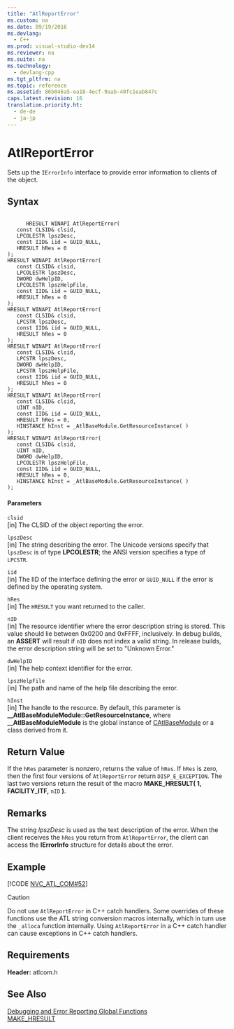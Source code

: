 ```yaml
---
title: "AtlReportError"
ms.custom: na
ms.date: 09/19/2016
ms.devlang: 
  - C++
ms.prod: visual-studio-dev14
ms.reviewer: na
ms.suite: na
ms.technology: 
  - devlang-cpp
ms.tgt_pltfrm: na
ms.topic: reference
ms.assetid: 86b046a5-ea18-4ecf-9aab-40fc1eab847c
caps.latest.revision: 16
translation.priority.ht: 
  - de-de
  - ja-jp
---
```

# AtlReportError
Sets up the `IErrorInfo` interface to provide error information to clients of the object.  
  
## Syntax  
  
```  
  
      HRESULT WINAPI AtlReportError(  
   const CLSID& clsid,  
   LPCOLESTR lpszDesc,  
   const IID& iid = GUID_NULL,  
   HRESULT hRes = 0   
);  
HRESULT WINAPI AtlReportError(  
   const CLSID& clsid,  
   LPCOLESTR lpszDesc,  
   DWORD dwHelpID,  
   LPCOLESTR lpszHelpFile,  
   const IID& iid = GUID_NULL,  
   HRESULT hRes = 0   
);  
HRESULT WINAPI AtlReportError(  
   const CLSID& clsid,  
   LPCSTR lpszDesc,  
   const IID& iid = GUID_NULL,  
   HRESULT hRes = 0   
);  
HRESULT WINAPI AtlReportError(  
   const CLSID& clsid,  
   LPCSTR lpszDesc,  
   DWORD dwHelpID,  
   LPCSTR lpszHelpFile,  
   const IID& iid = GUID_NULL,  
   HRESULT hRes = 0   
);  
HRESULT WINAPI AtlReportError(  
   const CLSID& clsid,  
   UINT nID,  
   const IID& iid = GUID_NULL,  
   HRESULT hRes = 0,  
   HINSTANCE hInst = _AtlBaseModule.GetResourceInstance( )  
);  
HRESULT WINAPI AtlReportError(  
   const CLSID& clsid,  
   UINT nID,  
   DWORD dwHelpID,  
   LPCOLESTR lpszHelpFile,  
   const IID& iid = GUID_NULL,  
   HRESULT hRes = 0,  
   HINSTANCE hInst = _AtlBaseModule.GetResourceInstance( )  
);  
```  
  
#### Parameters  
 `clsid`  
 [in] The CLSID of the object reporting the error.  
  
 `lpszDesc`  
 [in] The string describing the error. The Unicode versions specify that `lpszDesc` is of type **LPCOLESTR**; the ANSI version specifies a type of `LPCSTR`.  
  
 `iid`  
 [in] The IID of the interface defining the error or `GUID_NULL` if the error is defined by the operating system.  
  
 `hRes`  
 [in] The `HRESULT` you want returned to the caller.  
  
 `nID`  
 [in] The resource identifier where the error description string is stored. This value should lie between 0x0200 and 0xFFFF, inclusively. In debug builds, an **ASSERT** will result if `nID` does not index a valid string. In release builds, the error description string will be set to "Unknown Error."  
  
 `dwHelpID`  
 [in] The help context identifier for the error.  
  
 `lpszHelpFile`  
 [in] The path and name of the help file describing the error.  
  
 `hInst`  
 [in] The handle to the resource. By default, this parameter is **__AtlBaseModuleModule::GetResourceInstance**, where **__AtlBaseModuleModule** is the global instance of [CAtlBaseModule](../vs140/CAtlBaseModule-Class.md) or a class derived from it.  
  
## Return Value  
 If the `hRes` parameter is nonzero, returns the value of `hRes`. If `hRes` is zero, then the first four versions of `AtlReportError` return `DISP_E_EXCEPTION`. The last two versions return the result of the macro **MAKE_HRESULT( 1, FACILITY_ITF,** `nID` **)**.  
  
## Remarks  
 The string *lpszDesc* is used as the text description of the error. When the client receives the `hRes` you return from `AtlReportError`, the client can access the **IErrorInfo** structure for details about the error.  
  
## Example  
 [!CODE [NVC_ATL_COM#52](../CodeSnippet/VS_Snippets_Cpp/NVC_ATL_COM#52)]  
  
> [!CAUTION]
>  Do not use `AtlReportError` in C++ catch handlers. Some overrides of these functions use the ATL string conversion macros internally, which in turn use the `_alloca` function internally. Using `AtlReportError` in a C++ catch handler can cause exceptions in C++ catch handlers.  
  
## Requirements  
 **Header:** atlcom.h  
  
## See Also  
 [Debugging and Error Reporting Global Functions](../vs140/Debugging-and-Error-Reporting-Global-Functions.md)   
 [MAKE_HRESULT](http://msdn.microsoft.com/library/windows/desktop/ms694497)